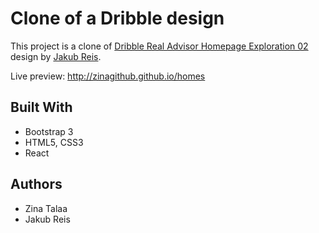 # Clone of a Dribble design
This project is a clone of [Dribble Real Advisor Homepage Exploration 02](https://dribbble.com/shots/8214828-Real-Advisor-Homepage-Exploration-02/attachments/589156?mode=media) design by [Jakub Reis](https://dribbble.com/jakubreis).

Live preview: http://zinagithub.github.io/homes


## Built With

* Bootstrap 3
* HTML5, CSS3
* React

## Authors

* Zina Talaa
* Jakub Reis
